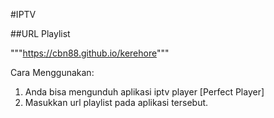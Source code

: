 #IPTV

##URL Playlist

"""https://cbn88.github.io/kerehore"""

Cara Menggunakan:
1. Anda bisa mengunduh aplikasi iptv player [Perfect Player]
2. Masukkan url playlist pada aplikasi tersebut.
